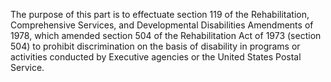 The purpose of this part is to effectuate section 119 of the Rehabilitation, Comprehensive Services, and Developmental Disabilities Amendments of 1978, which amended section 504 of the Rehabilitation Act of 1973 (section 504) to prohibit discrimination on the basis of disability in programs or activities conducted by Executive agencies or the United States Postal Service.


